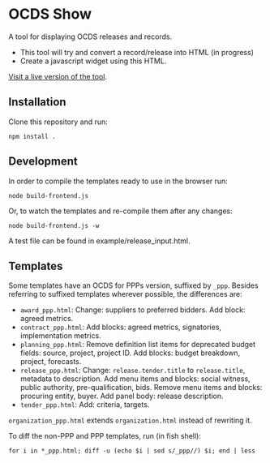# OCDS Show

A tool for displaying OCDS releases and records.

* This tool will try and convert a record/release into HTML (in progress)
* Create a javascript widget using this HTML.

[Visit a live version of the tool](https://open-contracting.github.io/ocds-show/).

## Installation

Clone this repository and run:

    npm install .

## Development

In order to compile the templates ready to use in the browser run:

    node build-frontend.js

Or, to watch the templates and re-compile them after any changes:

    node build-frontend.js -w

A test file can be found in example/release_input.html.

## Templates

Some templates have an OCDS for PPPs version, suffixed by `_ppp`. Besides referring to suffixed templates wherever possible, the differences are:

* `award_ppp.html`: Change: suppliers to preferred bidders. Add block: agreed metrics.
* `contract_ppp.html`: Add blocks: agreed metrics, signatories, implementation metrics.
* `planning_ppp.html`: Remove definition list items for deprecated budget fields: source, project, project ID. Add blocks: budget breakdown, project, forecasts.
* `release_ppp.html`: Change: `release.tender.title` to `release.title`, metadata to description. Add menu items and blocks: social witness, public authority, pre-qualification, bids. Remove menu items and blocks: procuring entity, buyer. Add panel body: release description.
* `tender_ppp.html`: Add: criteria, targets.

`organization_ppp.html` extends `organization.html` instead of rewriting it.

To diff the non-PPP and PPP templates, run (in fish shell):

    for i in *_ppp.html; diff -u (echo $i | sed s/_ppp//) $i; end | less
